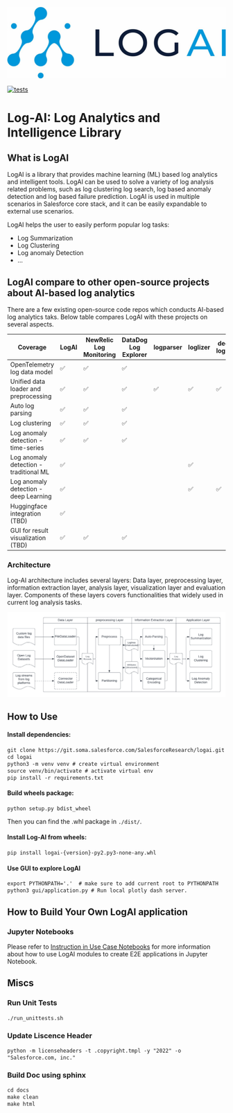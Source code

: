 <!--
Copyright (c) 2022 Salesforce.com, inc.
All rights reserved.
SPDX-License-Identifier: BSD-3-Clause
For full license text, see the LICENSE file in the repo root or https://opensource.org/licenses/BSD-3-Clause

-->

![logo](./img/logai_logo.jpg)

[![tests](https://github.com/salesforce/logai/actions/workflows/tests.yml/badge.svg?branch=main)](https://github.com/salesforce/logai/actions/workflows/tests.yml)

# Log-AI: Log Analytics and Intelligence Library

## What is LogAI

LogAI is a library that provides machine learning (ML) based log analytics and intelligent tools. LogAI can be used to  solve a variety of log analysis related problems, such as log clustering log search, log based anomaly detection and log based failure prediction. LogAI is used in multiple scenarios in Salesforce core stack, and it can be easily expandable to external use scenarios. 

LogAI helps the user to easily perform popular log tasks:
* Log Summarization
* Log Clustering
* Log anomaly Detection
* ...

## LogAI compare to other open-source projects about AI-based log analytics

There are a few existing open-source code repos which conducts AI-based log analytics taks. 
Below table compares LogAI with these projects on several aspects. 

| Coverage  | LogAI | NewRelic Log Monitoring | DataDog Log Explorer | logparser | loglizer | deep-loglizer | log3C | 
| ------------- | ------------- | ------------- |  ------------- | ------------- | ------------- | ------------- | ------------- |
| OpenTelemetry log data model  | :white_check_mark:  | :white_check_mark:  | :white_check_mark:  | | | | | | 
| Unified data loader and preprocessing | :white_check_mark:  | :white_check_mark:  | :white_check_mark:  | :white_check_mark:  | :white_check_mark:  | :white_check_mark: | |
| Auto log parsing  | :white_check_mark:  | :white_check_mark: | :white_check_mark: | | | 
| Log clustering | :white_check_mark: | :white_check_mark:  | :white_check_mark:  | | | | :white_check_mark: | 
| Log anomaly detection - time-series | :white_check_mark: | :white_check_mark:  | :white_check_mark:  | | | | | | 
| Log anomaly detection - traditional ML | :white_check_mark: |  |  | | :white_check_mark: |  |  |  
| Log anomaly detection - deep Learning | :white_check_mark: |  | | | :white_check_mark: | :white_check_mark: |  |  
| Huggingface integration (TBD) | :white_check_mark: | | | | | |  |
| GUI for result visualization (TBD) | :white_check_mark: | :white_check_mark: | :white_check_mark: | | | | | 

### Architecture

Log-AI architecture includes several layers: Data layer, preprocessing layer, information extraction layer,
analysis layer, visualization layer and evaluation layer. Components of these layers covers functionalities that
widely used in current log analysis tasks. 

![design](./img/LogAIDesign.png)

## How to Use

#### Install dependencies:

```shell
git clone https://git.soma.salesforce.com/SalesforceResearch/logai.git
cd logai
python3 -m venv venv # create virtual environment
source venv/bin/activate # activate virtual env
pip install -r requirements.txt
```

#### Build wheels package:

```shell
python setup.py bdist_wheel
```
Then you can find the .whl package in `./dist/`.

#### Install Log-AI from wheels:

```shell
pip install logai-{version}-py2.py3-none-any.whl
```

#### Use GUI to explore LogAI

```shell
export PYTHONPATH='.'  # make sure to add current root to PYTHONPATH
python3 gui/application.py # Run local plotly dash server.

```
## How to Build Your Own LogAI application

### Jupyter Notebooks
Please refer to [Instruction in Use Case Notebooks](./use_case_notebooks/README.md) for more information about how to
use LogAI modules to create E2E applications in Jupyter Notebook.


## Miscs

### Run Unit Tests

```shell
./run_unittests.sh 
```

### Update Liscence Header

```shell
python -m licenseheaders -t .copyright.tmpl -y "2022" -o "Salesforce.com, inc."

```

### Build Doc using sphinx

```shell
cd docs 
make clean
make html
```


